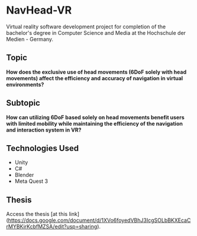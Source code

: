 # NavHead-VR
Virtual reality software development project for completion of the bachelor's degree in Computer Science and Media at the Hochschule der Medien - Germany.

## Topic  
**How does the exclusive use of head movements (6DoF solely with head movements) affect the efficiency and accuracy of navigation in virtual environments?**  

## Subtopic  
**How can utilizing 6DoF based solely on head movements benefit users with limited mobility while maintaining the efficiency of the navigation and interaction system in VR?**  

## Technologies Used  
- Unity  
- C#  
- Blender  
- Meta Quest 3  

## Thesis
Access the thesis [at this link] (https://docs.google.com/document/d/1XVo6foyedVBhJ3IcgSOLbBKXEcaCrMYBKirKcbfMZSA/edit?usp=sharing).

